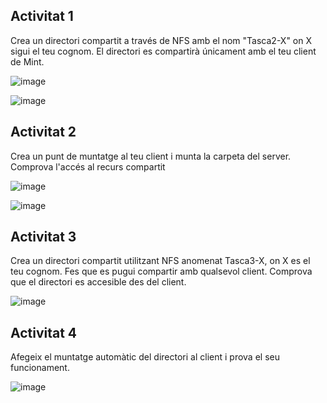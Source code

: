 ## Activitat 1
Crea un directori compartit a través de NFS amb el nom "Tasca2-X" on X sigui el teu cognom. El directori es compartirà únicament amb el teu client de Mint. 

![image](https://github.com/user-attachments/assets/d16e1a25-6120-4b0d-a6d6-885177def47c)

![image](https://github.com/user-attachments/assets/4c5bc0aa-0f8b-4a72-9495-374c4fd6fd36)

## Activitat 2
Crea un punt de muntatge al teu client i munta la carpeta del server.
Comprova l'accés al recurs compartit

![image](https://github.com/user-attachments/assets/288605a4-4b7b-4816-b878-299bf6253783)

![image](https://github.com/user-attachments/assets/3edbf38f-3a0c-412f-96ea-913046d7728c)

## Activitat 3
Crea un directori compartit utilitzant NFS anomenat Tasca3-X, on X es el teu cognom. Fes que es pugui compartir amb qualsevol client. 
Comprova que el directori es accesible des del client. 

![image](https://github.com/user-attachments/assets/76d12e62-9186-4cf1-816a-4c867b3f7910)


## Activitat 4
Afegeix el muntatge automàtic del directori al client i prova el seu funcionament.

![image](https://github.com/user-attachments/assets/6eeb75b3-e586-42dd-a2c1-eabc3455ef34)
